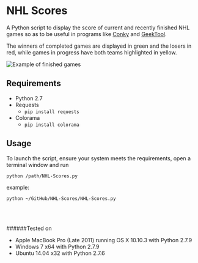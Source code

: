 # NHL Scores


A Python script to display the score of current and recently finished NHL games so as to be useful in programs like [Conky](http://conky.sourceforge.net/) and [GeekTool](http://projects.tynsoe.org/en/geektool/).  

The winners of completed games are displayed in green and the losers in red, while games in progress have both teams highlighted in yellow.  

![Example of finished games](https://github.com/stvhwrd/NHL-Scores/blob/master/completeGames.png)

## Requirements
* Python 2.7
* Requests
    * `pip install requests`
* Colorama
    * `pip install colorama`

## Usage

To launch the script, ensure your system meets the requirements, open a terminal window and run

`python /path/NHL-Scores.py`
                                        
example:
                                        
`python ~/GitHub/NHL-Scores/NHL-Scores.py`

<br>
<br>

######Tested on
* Apple MacBook Pro (Late 2011) running OS X 10.10.3 with Python 2.7.9
* Windows 7 x64 with Python 2.7.9
* Ubuntu 14.04 x32 with Python 2.7.6
